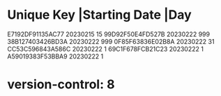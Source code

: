# Unique Key        |Starting Date |Day
  E7192DF91135AC77   20230215       15
  99D92F50E4FD527B   20230222       999
  38B127403426BD3A   20230222       999
  0F85F63836E02B8A   20230222       31
  CC53C596843A586C   20230222       1
  69C1F678FCB21C23   20230222       1
  A59019383F53BBA9   20230222       1
# version-control: 8
